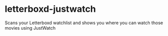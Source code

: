 # letterboxd-justwatch
Scans your Letterboxd watchlist and shows you where you can watch those movies using JustWatch
